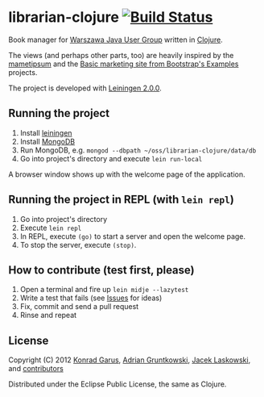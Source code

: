 # librarian-clojure [![Build Status](https://secure.travis-ci.org/jaceklaskowski/librarian-clojure.png)](http://travis-ci.org/jaceklaskowski/librarian-clojure)

Book manager for [Warszawa Java User Group](http://warszawa.jug.pl) written in [Clojure](http://clojure.org).

The views (and perhaps other parts, too) are heavily inspired by the [mametipsum](https://github.com/tvaughan/mametipsum) and the [Basic marketing site from Bootstrap's Examples](http://twitter.github.com/bootstrap/examples/hero.html) projects.

The project is developed with [Leiningen 2.0.0](https://github.com/technomancy/leiningen).

## Running the project

 1. Install [leiningen](https://github.com/technomancy/leiningen)
 2. Install [MongoDB](http://www.mongodb.org/)
 3. Run MongoDB, e.g. `mongod --dbpath ~/oss/librarian-clojure/data/db`
 4. Go into project's directory and execute `lein run-local`

A browser window shows up with the welcome page of the application.

## Running the project in REPL (with `lein repl`)

 1. Go into project's directory
 2. Execute `lein repl`
 3. In REPL, execute `(go)` to start a server and open the welcome page.
 4. To stop the server, execute `(stop)`.

## How to contribute (test first, please)

 1. Open a terminal and fire up `lein midje --lazytest`
 2. Write a test that fails (see [Issues](https://github.com/jaceklaskowski/librarian-clojure/issues) for ideas)
 3. Fix, commit and send a pull request
 4. Rinse and repeat

## License

Copyright (C) 2012 [Konrad Garus](https://github.com/konrad-garus), [Adrian Gruntkowski](https://github.com/zoldar), [Jacek Laskowski](https://github.com/jaceklaskowski), and
[contributors](https://github.com/jaceklaskowski/librarian-clojure/graphs/contributors)

Distributed under the Eclipse Public License, the same as Clojure.
